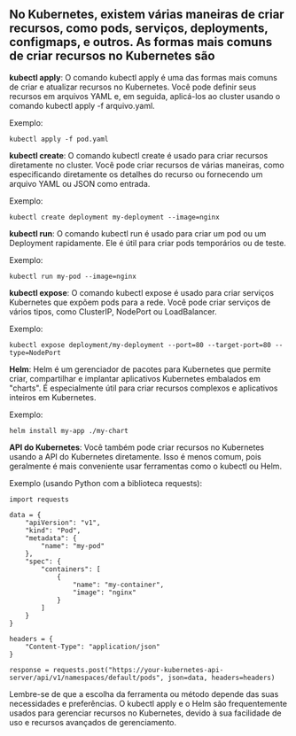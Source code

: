 ## No Kubernetes, existem várias maneiras de criar recursos, como pods, serviços, deployments, configmaps, e outros. As formas mais comuns de criar recursos no Kubernetes são

**kubectl apply**: O comando kubectl apply é uma das formas mais comuns de criar e atualizar recursos no Kubernetes. Você pode definir seus recursos em arquivos YAML e, em seguida, aplicá-los ao cluster usando o comando kubectl apply -f arquivo.yaml.

Exemplo:

```
kubectl apply -f pod.yaml
```

**kubectl create**: O comando kubectl create é usado para criar recursos diretamente no cluster. Você pode criar recursos de várias maneiras, como especificando diretamente os detalhes do recurso ou fornecendo um arquivo YAML ou JSON como entrada.

Exemplo:

```
kubectl create deployment my-deployment --image=nginx
```

**kubectl run**: O comando kubectl run é usado para criar um pod ou um Deployment rapidamente. Ele é útil para criar pods temporários ou de teste.

Exemplo:

```
kubectl run my-pod --image=nginx
```

**kubectl expose**: O comando kubectl expose é usado para criar serviços Kubernetes que expõem pods para a rede. Você pode criar serviços de vários tipos, como ClusterIP, NodePort ou LoadBalancer.

Exemplo:

```
kubectl expose deployment/my-deployment --port=80 --target-port=80 --type=NodePort
```

**Helm**: Helm é um gerenciador de pacotes para Kubernetes que permite criar, compartilhar e implantar aplicativos Kubernetes embalados em "charts". É especialmente útil para criar recursos complexos e aplicativos inteiros em Kubernetes.

Exemplo:

```
helm install my-app ./my-chart
```

**API do Kubernetes**: Você também pode criar recursos no Kubernetes usando a API do Kubernetes diretamente. Isso é menos comum, pois geralmente é mais conveniente usar ferramentas como o kubectl ou Helm.

Exemplo (usando Python com a biblioteca requests):

```
import requests

data = {
    "apiVersion": "v1",
    "kind": "Pod",
    "metadata": {
        "name": "my-pod"
    },
    "spec": {
        "containers": [
            {
                "name": "my-container",
                "image": "nginx"
            }
        ]
    }
}

headers = {
    "Content-Type": "application/json"
}

response = requests.post("https://your-kubernetes-api-server/api/v1/namespaces/default/pods", json=data, headers=headers)
```

Lembre-se de que a escolha da ferramenta ou método depende das suas necessidades e preferências. O kubectl apply e o Helm são frequentemente usados para gerenciar recursos no Kubernetes, devido à sua facilidade de uso e recursos avançados de gerenciamento.
